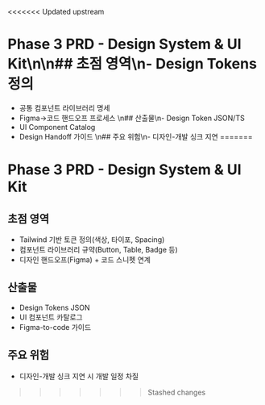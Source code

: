 <<<<<<< Updated upstream
# Phase 3 PRD - Design System & UI Kit\n\n## 초점 영역\n- Design Tokens 정의
- 공통 컴포넌트 라이브러리 명세
- Figma→코드 핸드오프 프로세스
\n## 산출물\n- Design Token JSON/TS
- UI Component Catalog
- Design Handoff 가이드
\n## 주요 위험\n- 디자인-개발 싱크 지연
=======
# Phase 3 PRD - Design System & UI Kit

## 초점 영역
- Tailwind 기반 토큰 정의(색상, 타이포, Spacing)
- 컴포넌트 라이브러리 규약(Button, Table, Badge 등)
- 디자인 핸드오프(Figma) + 코드 스니펫 연계

## 산출물
- Design Tokens JSON
- UI 컴포넌트 카탈로그
- Figma-to-code 가이드

## 주요 위험
- 디자인-개발 싱크 지연 시 개발 일정 차질
>>>>>>> Stashed changes
